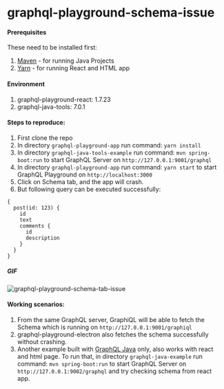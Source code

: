 # graphql-playground-schema-issue

#### Prerequisites

These need to be installed first:
1. [Maven](https://maven.apache.org/install.html) - for running Java Projects
2. [Yarn](https://yarnpkg.com/lang/en/docs/install/) - for running React and HTML app

#### Environment
1. graphql-playground-react: 1.7.23
2. graphql-java-tools: 7.0.1

#### Steps to reproduce:
1. First clone the repo
2. In directory `graphql-playground-app` run command: `yarn install`
2. In directory `graphql-java-tools-example` run command: `mvn spring-boot:run` to start GraphQL Server on `http://127.0.0.1:9001/graphql`
3. In directory `graphql-playground-app` run command: `yarn start` to start GraphQL Playground on `http://localhost:3000`
4. Click on Schema tab, and the app will crash.
5. But following query can be executed successfully:
```
{
  post(id: 123) {
    id
    text
    comments {
      id
      description
    }
  }
}
```

##### GIF
![graphql-playground-schema-tab-issue](https://user-images.githubusercontent.com/29691117/83679988-ed041c80-a5fd-11ea-9a6c-e0ad8ea0dfb6.gif)


#### Working scenarios:
1. From the same GraphQL server, GraphiQL will be able to fetch the Schema which is running on `http://127.0.0.1:9001/graphiql`
2. graphql-playground-electron also fetches the schema successfully without crashing.
3. Another example built with [GraphQL Java](https://github.com/graphql-java/tutorials) only, also works with react and html page. To run that, in directory `graphql-java-example` run command: `mvn spring-boot:run` to start GraphQL Server on `http://127.0.0.1:9002/graphql` and try checking schema from react app.
